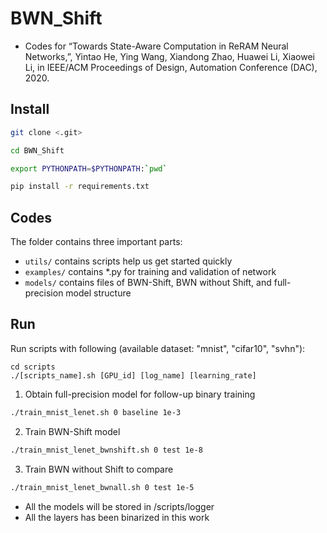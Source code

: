 # BWN_Shift

- Codes for “Towards State-Aware Computation in ReRAM Neural Networks,”, Yintao He, Ying Wang, Xiandong Zhao, Huawei Li, Xiaowei Li, in IEEE/ACM Proceedings of Design, Automation Conference (DAC), 2020.



Install
------------

```bash
git clone <.git>

cd BWN_Shift

export PYTHONPATH=$PYTHONPATH:`pwd`

pip install -r requirements.txt
```

Codes
-----
The folder contains three important parts:
- `utils/` contains scripts help us get started quickly
- `examples/` contains \*.py for training and validation of network
- `models/` contains files of BWN-Shift, BWN without Shift, and full-precision model structure

Run
-------

Run scripts with following (available dataset: "mnist", "cifar10", "svhn"):
```
cd scripts
./[scripts_name].sh [GPU_id] [log_name] [learning_rate]
```
1. Obtain full-precision model for follow-up binary training
```bash
./train_mnist_lenet.sh 0 baseline 1e-3
```
2. Train BWN-Shift model
```bash
./train_mnist_lenet_bwnshift.sh 0 test 1e-8
```
3. Train BWN without Shift to compare
```bash
./train_mnist_lenet_bwnall.sh 0 test 1e-5
```


* All the models will be stored in /scripts/logger
* All the layers has been binarized in this work
